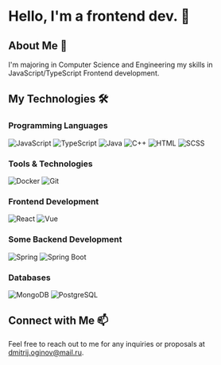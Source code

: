 # Hello, I'm a frontend dev. 👋

## About Me 🚀
I'm majoring in Computer Science and Engineering my skills in JavaScript/TypeScript Frontend development. 

## My Technologies 🛠️

### Programming Languages
![JavaScript](https://img.shields.io/badge/JavaScript-ED8B00?style=for-the-badge&logo=javascript&logoColor=white)
![TypeScript](https://img.shields.io/badge/TypeScript-083061?style=for-the-badge&logo=typescript&logoColor=white)
![Java](https://img.shields.io/badge/Java-ED8B00?style=for-the-badge&logo=java&logoColor=white)
![C++](https://img.shields.io/badge/C++-556694?style=for-the-badge&logo=cplusplus&logoColor=white)
![HTML](https://img.shields.io/badge/HTML-f67b01?style=for-the-badge&logo=html5&logoColor=white)
![SCSS](https://img.shields.io/badge/SCSS-d77eaa?style=for-the-badge&logo=sass&logoColor=white)

### Tools & Technologies
![Docker](https://img.shields.io/badge/Docker-2496ED?style=for-the-badge&logo=docker&logoColor=white)
![Git](https://img.shields.io/badge/Git-F05032?style=for-the-badge&logo=git&logoColor=white)

### Frontend Development
![React](https://img.shields.io/badge/React-000000?style=for-the-badge&logo=react&logoColor=white)
![Vue](https://img.shields.io/badge/Vue-6DB33F?style=for-the-badge&logo=vuedotjs&logoColor=white)

### Some Backend Development
![Spring](https://img.shields.io/badge/Spring-6DB33F?style=for-the-badge&logo=spring&logoColor=white)
![Spring Boot](https://img.shields.io/badge/Spring_Boot-6DB33F?style=for-the-badge&logo=springboot&logoColor=white)

### Databases
![MongoDB](https://img.shields.io/badge/MongoDB-47A248?style=for-the-badge&logo=mongodb&logoColor=white)
![PostgreSQL](https://img.shields.io/badge/PostgreSQL-4169E1?style=for-the-badge&logo=postgresql&logoColor=white)

## Connect with Me 📫
Feel free to reach out to me for any inquiries or proposals at dmitrij.oginov@mail.ru.
